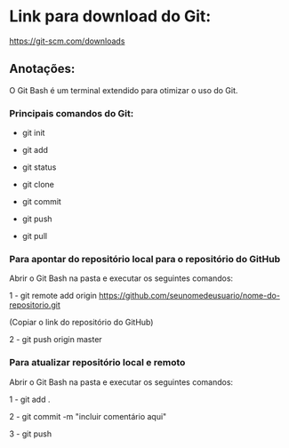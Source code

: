 # Link para download do Git:

https://git-scm.com/downloads



## Anotações:

O Git Bash é um terminal extendido para otimizar o uso do Git.



### Principais comandos do Git:

- git init

- git add

- git status

- git clone

- git commit

- git push

- git pull



### Para apontar do repositório local para o repositório do GitHub

Abrir o Git Bash na pasta e executar os seguintes comandos:

1 - git remote add origin https://github.com/seunomedeusuario/nome-do-repositorio.git

(Copiar o link do repositório do GitHub)

2 - git push origin master





### Para atualizar repositório local e remoto

Abrir o Git Bash na pasta e executar os seguintes comandos:

1 - git add .

2 - git commit -m "incluir comentário aqui"

3 - git push
